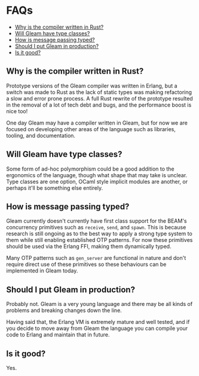 # FAQs

- [Why is the compiler written in Rust?](#why-is-the-compiler-written-in-rust)
- [Will Gleam have type classes?](#will-gleam-have-type-classes)
- [How is message passing typed?](#how-is-message-passing-typed)
- [Should I put Gleam in production?](#should-i-put-gleam-in-production)
- [Is it good?](#is-it-good)


## Why is the compiler written in Rust?

Prototype versions of the Gleam compiler was written in Erlang, but a switch was
made to Rust as the lack of static types was making refactoring a slow and
error prone process. A full Rust rewrite of the prototype resulted in the
removal of a lot of tech debt and bugs, and the performance boost is nice too!

One day Gleam may have a compiler written in Gleam, but for now we are focused
on developing other areas of the language such as libraries, tooling, and
documentation.


## Will Gleam have type classes?

Some form of ad-hoc polymorphism could be a good addition to the ergonomics of
the language, though what shape that may take is unclear. Type classes are one
option, OCaml style implicit modules are another, or perhaps it'll be
something else entirely.


## How is message passing typed?

Gleam currently doesn't currently have first class support for the BEAM's
concurrency primitives such as `receive`, `send`, and `spawn`. This is because
research is still ongoing as to the best way to apply a strong type system to
them while still enabling established OTP patterns. For now these primitives
should be used via the Erlang FFI, making them dynamically typed.

Many OTP patterns such as `gen_server` are functional in nature and don't
require direct use of these primitives so these behaviours can be implemented
in Gleam today.


## Should I put Gleam in production?

Probably not. Gleam is a very young language and there may be all kinds of
problems and breaking changes down the line.

Having said that, the Erlang VM is extremely mature and well tested, and if
you decide to move away from Gleam the language you can compile your code to
Erlang and maintain that in future.


## Is it good?

Yes.

